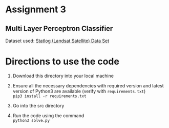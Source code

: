 # Assignment 3
## Multi Layer Perceptron Classifier

Dataset used: [Statlog (Landsat Satellite) Data Set](https://archive.ics.uci.edu/ml/datasets/Statlog+(Landsat+Satellite))

# Directions to use the code  
1. Download this directory into your local machine

2. Ensure all the necessary dependencies with required version and latest version of Python3 are available (verify with `requirements.txt`)  <br>
 `pip3 install -r requirements.txt`

3. Go into the src directory <br>

4. Run the code using the command <br>
 `python3 solve.py`
